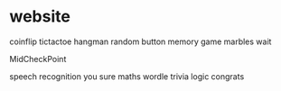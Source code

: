 # website

coinflip
tictactoe
hangman
random button
memory game
marbles
wait

MidCheckPoint

speech recognition
you sure
maths
wordle
trivia
logic
congrats